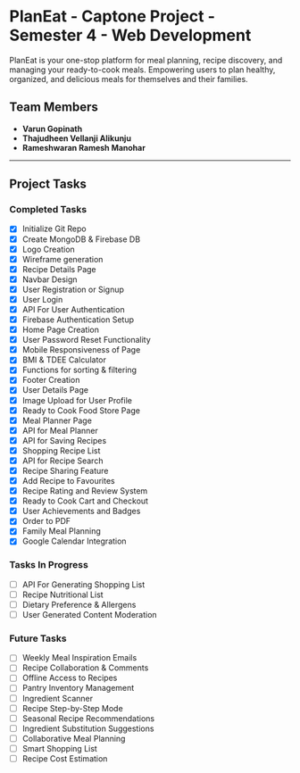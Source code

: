 # PlanEat - Captone Project - Semester 4 - Web Development
PlanEat is your one-stop platform for meal planning, recipe discovery, and managing your ready-to-cook meals. Empowering users to plan healthy, organized, and delicious meals for themselves and their families.

## Team Members
- **Varun Gopinath**
- **Thajudheen Vellanji Alikunju**
- **Rameshwaran Ramesh Manohar**

---

## Project Tasks

### Completed Tasks
- [x] Initialize Git Repo
- [x] Create MongoDB & Firebase DB
- [x] Logo Creation
- [x] Wireframe generation
- [x] Recipe Details Page
- [x] Navbar Design
- [x] User Registration or Signup
- [x] User Login
- [x] API For User Authentication
- [x] Firebase Authentication Setup
- [x] Home Page Creation
- [x] User Password Reset Functionality
- [x] Mobile Responsiveness of Page
- [x] BMI & TDEE Calculator
- [x] Functions for sorting & filtering
- [x] Footer Creation
- [x] User Details Page
- [x] Image Upload for User Profile
- [x] Ready to Cook Food Store Page
- [x] Meal Planner Page
- [x] API for Meal Planner
- [x] API for Saving Recipes
- [x] Shopping Recipe List
- [x] API for Recipe Search
- [x] Recipe Sharing Feature
- [x] Add Recipe to Favourites
- [x] Recipe Rating and Review System
- [x] Ready to Cook Cart and Checkout
- [x] User Achievements and Badges
- [x] Order to PDF
- [x] Family Meal Planning
- [x] Google Calendar Integration

### Tasks In Progress
- [ ] API For Generating Shopping List
- [ ] Recipe Nutritional List
- [ ] Dietary Preference & Allergens
- [ ] User Generated Content Moderation

### Future Tasks
- [ ] Weekly Meal Inspiration Emails
- [ ] Recipe Collaboration & Comments
- [ ] Offline Access to Recipes
- [ ] Pantry Inventory Management
- [ ] Ingredient Scanner
- [ ] Recipe Step-by-Step Mode
- [ ] Seasonal Recipe Recommendations
- [ ] Ingredient Substitution Suggestions
- [ ] Collaborative Meal Planning
- [ ] Smart Shopping List
- [ ] Recipe Cost Estimation
